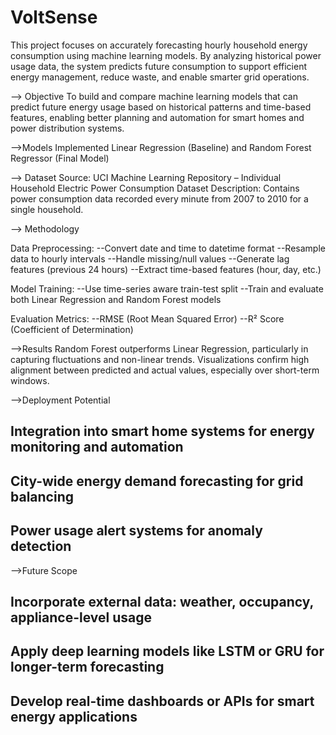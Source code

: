 # VoltSense
This project focuses on accurately forecasting hourly household energy consumption using machine learning models. By analyzing historical power usage data, the system predicts future consumption to support efficient energy management, reduce waste, and enable smarter grid operations.

--> Objective
To build and compare machine learning models that can predict future energy usage based on historical patterns and time-based features, enabling better planning and automation for smart homes and power distribution systems.

-->Models Implemented
Linear Regression (Baseline) and Random Forest Regressor (Final Model)

--> Dataset
Source: UCI Machine Learning Repository – Individual Household Electric Power Consumption Dataset
Description: Contains power consumption data recorded every minute from 2007 to 2010 for a single household.

--> Methodology

Data Preprocessing:
--Convert date and time to datetime format
--Resample data to hourly intervals
--Handle missing/null values
--Generate lag features (previous 24 hours)
--Extract time-based features (hour, day, etc.)

Model Training:
--Use time-series aware train-test split
--Train and evaluate both Linear Regression and Random Forest models

Evaluation Metrics:
--RMSE (Root Mean Squared Error)
--R² Score (Coefficient of Determination)

-->Results
Random Forest outperforms Linear Regression, particularly in capturing fluctuations and non-linear trends.
Visualizations confirm high alignment between predicted and actual values, especially over short-term windows.

-->Deployment Potential
## Integration into smart home systems for energy monitoring and automation
## City-wide energy demand forecasting for grid balancing
## Power usage alert systems for anomaly detection

-->Future Scope
## Incorporate external data: weather, occupancy, appliance-level usage
## Apply deep learning models like LSTM or GRU for longer-term forecasting
## Develop real-time dashboards or APIs for smart energy applications



